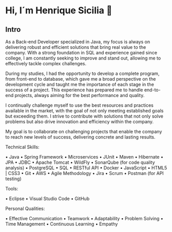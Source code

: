 # Hi, I´m Henrique Sicilia 👋

## Intro

As a Back-end Developer specialized in Java, my focus is always on delivering robust and efficient solutions that bring real value to the company. With a strong foundation in SQL and experience gained since college, I am constantly seeking to improve and stand out, allowing me to effectively tackle complex challenges.

During my studies, I had the opportunity to develop a complete program, from front-end to database, which gave me a broad perspective on the development cycle and taught me the importance of each stage in the success of a project. This experience has prepared me to handle end-to-end projects, always aiming for the best performance and quality.

I continually challenge myself to use the best resources and practices available in the market, with the goal of not only meeting established goals but exceeding them. I strive to contribute with solutions that not only solve problems but also drive innovation and efficiency within the company.

My goal is to collaborate on challenging projects that enable the company to reach new levels of success, delivering concrete and lasting results.

Technical Skills:

• Java
• Spring Framework
• Microservices
• JUnit
• Maven
• Hibernate
• JPA
• JDBC
• Apache Tomcat
• WildFly
• SonarQube (for code quality analysis)
• PostgreSQL
• SQL
• RESTful API
• Docker
• JavaScript
• HTML5 | CSS3
• Git
• AWS
• Agile Methodology
• Jira
• Scrum
• Postman (for API testing)

Tools:

• Eclipse
• Visual Studio Code
• GitHub

Personal Qualities:

• Effective Communication
• Teamwork
• Adaptability
• Problem Solving
• Time Management
• Continuous Learning
• Empathy
